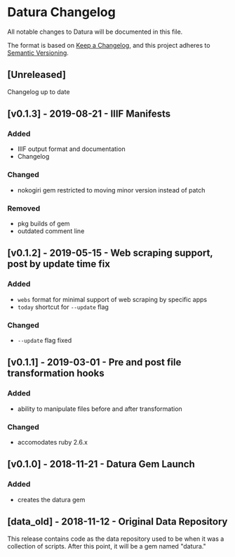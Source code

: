 # Datura Changelog

All notable changes to Datura will be documented in this file.

The format is based on [Keep a Changelog](https://keepachangelog.com/en/1.0.0/),
and this project adheres to [Semantic
Versioning](https://semver.org/spec/v2.0.0.html).

## [Unreleased]
Changelog up to date

## [v0.1.3] - 2019-08-21 - IIIF Manifests

### Added
- IIIF output format and documentation
- Changelog

### Changed
- nokogiri gem restricted to moving minor version instead of patch

### Removed
- pkg builds of gem
- outdated comment line

## [v0.1.2] - 2019-05-15 - Web scraping support, post by update time fix

### Added
- `webs` format for minimal support of web scraping by specific apps
- `today` shortcut for `--update` flag

### Changed
- `--update` flag fixed

## [v0.1.1] - 2019-03-01 - Pre and post file transformation hooks

### Added
- ability to manipulate files before and after transformation

### Changed
- accomodates ruby 2.6.x

## [v0.1.0] - 2018-11-21 - Datura Gem Launch

### Added
- creates the datura gem

## [data_old] - 2018-11-12 - Original Data Repository

This release contains code as the data repository used to be when it was a collection of scripts. After this point, it will be a gem named "datura."
